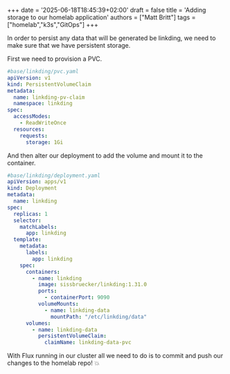 +++
date = '2025-06-18T18:45:39+02:00'
draft = false
title = 'Adding storage to our homelab application'
authors = ["Matt Britt"]
tags = ["homelab","k3s","GitOps"]
+++

In order to persist any data that will be generated be linkding, we need to make sure that we have persistent storage.

<!--more-->

First we need to provision a PVC.

```yaml
#base/linkding/pvc.yaml
apiVersion: v1
kind: PersistentVolumeClaim
metadata:
  name: linkding-pv-claim
  namespace: linkding
spec:
  accessModes:
    - ReadWriteOnce
  resources:
    requests:
      storage: 1Gi
```

And then alter our deployment to add the volume and mount it to the container.

```yaml
#base/linkding/deployment.yaml
apiVersion: apps/v1
kind: Deployment
metadata:
  name: linkding
spec:
  replicas: 1
  selector:
    matchLabels:
      app: linkding
  template:
    metadata:
      labels:
        app: linkding
    spec:
      containers:
        - name: linkding
          image: sissbruecker/linkding:1.31.0
          ports:
            - containerPort: 9090
          volumeMounts:
            - name: linkding-data
              mountPath: "/etc/linkding/data"
      volumes:
        - name: linkding-data
          persistentVolumeClaim:
            claimName: linkding-data-pvc
```

With Flux running in our cluster all we need to do is to commit and push our changes to the homelab repo! 💥
